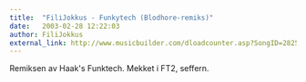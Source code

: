 ```yaml
---
title:  "FiliJokkus - Funkytech (Blodhore-remiks)"
date:   2003-02-28 12:22:03
author: FiliJokkus
external_link: http://www.musicbuilder.com/dloadcounter.asp?SongID=28256&VendorID=2575
---
```

Remiksen av Haak's Funktech. Mekket i FT2, seffern.

